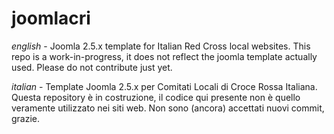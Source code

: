 ﻿joomlacri
=========

*english* - 
Joomla 2.5.x template for Italian Red Cross local websites.
This repo is a work-in-progress, it does not reflect the joomla template actually used.
Please do not contribute just yet.

*italian* - 
Template Joomla 2.5.x per Comitati Locali di Croce Rossa Italiana.
Questa repository è in costruzione, il codice qui presente non è quello veramente utilizzato nei siti web.
Non sono (ancora) accettati nuovi commit, grazie.
